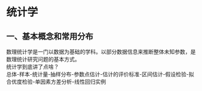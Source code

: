 # 统计学  
## 一、基本概念和常用分布  
数理统计学是一门以数据为基础的学科。以部分数据信息来推断整体未知参数，是数理统计研究问题的基本方式。  
统计学到底讲了点啥？  
总体-样本-统计量-抽样分布-参数点估计-估计的评价标准-区间估计-假设检验-拟合优度检验-单因素方差分析-线性回归实例